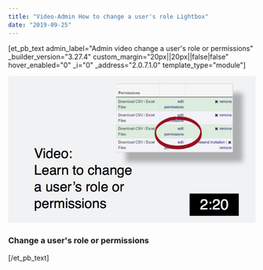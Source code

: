 ```yaml
---
title: "Video-Admin How to change a user's role Lightbox"
date: "2019-09-25"
---
```


\[et\_pb\_text admin\_label="Admin video change a user's role or permissions" \_builder\_version="3.27.4" custom\_margin="20px||20px||false|false" hover\_enabled="0" \_i="0" \_address="2.0.7.1.0" template\_type="module"\]

[![Change a user's role or permissions](images/ChangeUserPermissionsAdminSlide.png)](https://vimeo.com/322304166)

### Change a user's role or permissions

\[/et\_pb\_text\]
